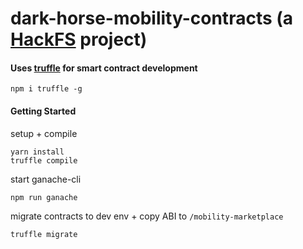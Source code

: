 # dark-horse-mobility-contracts (a [HackFS](https://hackfs.com/) project)

#### Uses [truffle](https://www.trufflesuite.com/docs/truffle/overview) for smart contract development
```
npm i truffle -g
```

#### Getting Started
setup + compile
```
yarn install
truffle compile
```

start ganache-cli
```
npm run ganache
```

migrate contracts to dev env + copy ABI to `/mobility-marketplace`
```
truffle migrate
```
